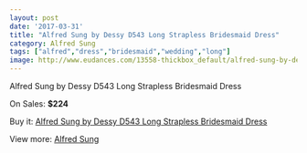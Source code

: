 ```yaml
---
layout: post
date: '2017-03-31'
title: "Alfred Sung by Dessy D543 Long Strapless Bridesmaid Dress"
category: Alfred Sung
tags: ["alfred","dress","bridesmaid","wedding","long"]
image: http://www.eudances.com/13558-thickbox_default/alfred-sung-by-dessy-d543-long-strapless-bridesmaid-dress.jpg
---
```

Alfred Sung by Dessy D543 Long Strapless Bridesmaid Dress

On Sales: **$224**
<a href="https://www.eudances.com/en/alfred-sung/4088-alfred-sung-by-dessy-d543-long-strapless-bridesmaid-dress.html"><amp-img layout="responsive" width="600" height="600" src="//www.eudances.com/13558-thickbox_default/alfred-sung-by-dessy-d543-long-strapless-bridesmaid-dress.jpg" alt="Alfred Sung by Dessy D543 Long Strapless Bridesmaid Dress 0" /></a>
<a href="https://www.eudances.com/en/alfred-sung/4088-alfred-sung-by-dessy-d543-long-strapless-bridesmaid-dress.html"><amp-img layout="responsive" width="600" height="600" src="//www.eudances.com/13559-thickbox_default/alfred-sung-by-dessy-d543-long-strapless-bridesmaid-dress.jpg" alt="Alfred Sung by Dessy D543 Long Strapless Bridesmaid Dress 1" /></a>
<a href="https://www.eudances.com/en/alfred-sung/4088-alfred-sung-by-dessy-d543-long-strapless-bridesmaid-dress.html"><amp-img layout="responsive" width="600" height="600" src="//www.eudances.com/13560-thickbox_default/alfred-sung-by-dessy-d543-long-strapless-bridesmaid-dress.jpg" alt="Alfred Sung by Dessy D543 Long Strapless Bridesmaid Dress 2" /></a>
<a href="https://www.eudances.com/en/alfred-sung/4088-alfred-sung-by-dessy-d543-long-strapless-bridesmaid-dress.html"><amp-img layout="responsive" width="600" height="600" src="//www.eudances.com/13561-thickbox_default/alfred-sung-by-dessy-d543-long-strapless-bridesmaid-dress.jpg" alt="Alfred Sung by Dessy D543 Long Strapless Bridesmaid Dress 3" /></a>

Buy it: [Alfred Sung by Dessy D543 Long Strapless Bridesmaid Dress](https://www.eudances.com/en/alfred-sung/4088-alfred-sung-by-dessy-d543-long-strapless-bridesmaid-dress.html "Alfred Sung by Dessy D543 Long Strapless Bridesmaid Dress")

View more: [Alfred Sung](https://www.eudances.com/en/52-alfred-sung "Alfred Sung")